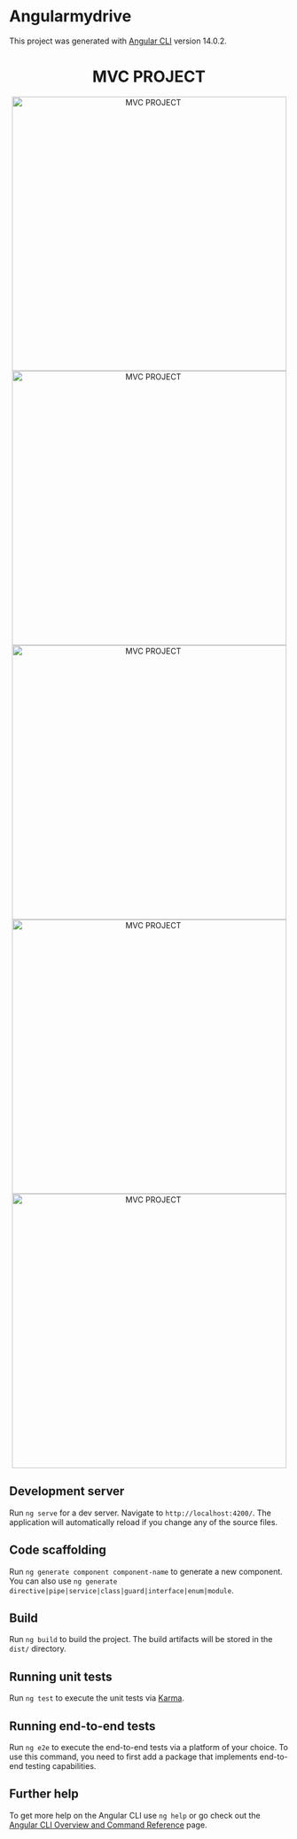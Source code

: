 # Angularmydrive

This project was generated with [Angular CLI](https://github.com/angular/angular-cli) version 14.0.2.

<div align="center">
  <div>
    <h1>MVC PROJECT</h1>
    <img alt="MVC PROJECT" title="MVC MY DRIVE" width="495px" src="[https://github.com/hpipou/angularMyDrive/blob/main/ScreenShot/x01.png](https://github.com/hpipou/angularMyDrive/blob/main/ScreenShot/x01.png)"/>
    <img alt="MVC PROJECT" title="MVC MY DRIVE" width="495px" src="[https://github.com/hpipou/angularMyDrive/blob/main/ScreenShot/x02.png](https://raw.githubusercontent.com/hpipou/angularMyDrive/main/ScreenShot/x02.png)"/>
    <img alt="MVC PROJECT" title="MVC MY DRIVE" width="495px" src="[https://github.com/hpipou/angularMyDrive/blob/main/ScreenShot/x03.png](https://raw.githubusercontent.com/hpipou/angularMyDrive/main/ScreenShot/x03.png)"/>
    <img alt="MVC PROJECT" title="MVC MY DRIVE" width="495px" src="[https://github.com/hpipou/angularMyDrive/blob/main/ScreenShot/x04.png](https://raw.githubusercontent.com/hpipou/angularMyDrive/main/ScreenShot/x04.png)"/>
    <img alt="MVC PROJECT" title="MVC MY DRIVE" width="495px" src="[https://github.com/hpipou/angularMyDrive/blob/main/ScreenShot/x05.png](https://raw.githubusercontent.com/hpipou/angularMyDrive/main/ScreenShot/x05.png)"/>
  </div>
</div>

## Development server

Run `ng serve` for a dev server. Navigate to `http://localhost:4200/`. The application will automatically reload if you change any of the source files.

## Code scaffolding

Run `ng generate component component-name` to generate a new component. You can also use `ng generate directive|pipe|service|class|guard|interface|enum|module`.

## Build

Run `ng build` to build the project. The build artifacts will be stored in the `dist/` directory.

## Running unit tests

Run `ng test` to execute the unit tests via [Karma](https://karma-runner.github.io).

## Running end-to-end tests

Run `ng e2e` to execute the end-to-end tests via a platform of your choice. To use this command, you need to first add a package that implements end-to-end testing capabilities.

## Further help

To get more help on the Angular CLI use `ng help` or go check out the [Angular CLI Overview and Command Reference](https://angular.io/cli) page.

